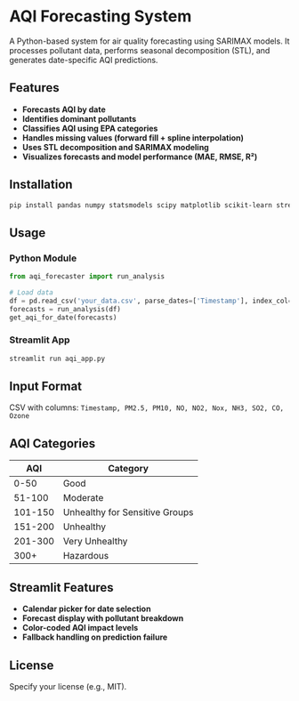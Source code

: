 # AQI Forecasting System

A Python-based system for air quality forecasting using SARIMAX models. It processes pollutant data, performs seasonal decomposition (STL), and generates date-specific AQI predictions.

## Features

* **Forecasts AQI by date**
* **Identifies dominant pollutants**
* **Classifies AQI using EPA categories**
* **Handles missing values (forward fill + spline interpolation)**
* **Uses STL decomposition and SARIMAX modeling**
* **Visualizes forecasts and model performance (MAE, RMSE, R²)**

## Installation

```bash
pip install pandas numpy statsmodels scipy matplotlib scikit-learn streamlit joblib
```

## Usage

### Python Module

```python
from aqi_forecaster import run_analysis

# Load data
df = pd.read_csv('your_data.csv', parse_dates=['Timestamp'], index_col='Timestamp')
forecasts = run_analysis(df)
get_aqi_for_date(forecasts)
```

### Streamlit App

```bash
streamlit run aqi_app.py
```

## Input Format

CSV with columns:
`Timestamp, PM2.5, PM10, NO, NO2, Nox, NH3, SO2, CO, Ozone`

## AQI Categories

| AQI     | Category                       |
| ------- | ------------------------------ |
| 0-50    | Good                           |
| 51-100  | Moderate                       |
| 101-150 | Unhealthy for Sensitive Groups |
| 151-200 | Unhealthy                      |
| 201-300 | Very Unhealthy                 |
| 300+    | Hazardous                      |

## Streamlit Features

* **Calendar picker for date selection**
* **Forecast display with pollutant breakdown**
* **Color-coded AQI impact levels**
* **Fallback handling on prediction failure**

## License

Specify your license (e.g., MIT).
